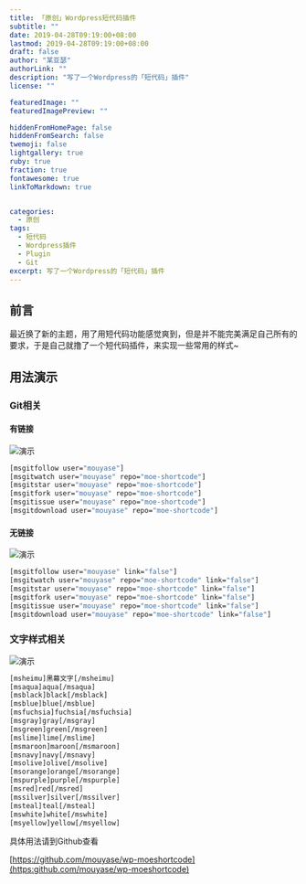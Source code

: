 ```yaml
---
title: 「原创」Wordpress短代码插件
subtitle: ""
date: 2019-04-28T09:19:00+08:00
lastmod: 2019-04-28T09:19:00+08:00
draft: false
author: "某亚瑟"
authorLink: ""
description: "写了一个Wordpress的「短代码」插件"
license: ""

featuredImage: ""
featuredImagePreview: ""

hiddenFromHomePage: false
hiddenFromSearch: false
twemoji: false
lightgallery: true
ruby: true
fraction: true
fontawesome: true
linkToMarkdown: true


categories: 
  - 原创
tags: 
  - 短代码
  - Wordpress插件
  - Plugin
  - Git
excerpt: 写了一个Wordpress的「短代码」插件
---
```


<!--more-->

## 前言

最近换了新的主题，用了用短代码功能感觉爽到，但是并不能完美满足自己所有的要求，于是自己就撸了一个短代码插件，来实现一些常用的样式~

## 用法演示
### Git相关
#### 有链接
![演示](https://cdn.jsdelivr.net/gh/mouyase/Yojigen.Tech@master/static/assets/9/1.jpg)
```cmd
[msgitfollow user="mouyase"]
[msgitwatch user="mouyase" repo="moe-shortcode"]
[msgitstar user="mouyase" repo="moe-shortcode"]
[msgitfork user="mouyase" repo="moe-shortcode"]
[msgitissue user="mouyase" repo="moe-shortcode"]
[msgitdownload user="mouyase" repo="moe-shortcode"]
```
#### 无链接
![演示](https://cdn.jsdelivr.net/gh/mouyase/Yojigen.Tech@master/static/assets/9/2.jpg)

```cmd
[msgitfollow user="mouyase" link="false"]
[msgitwatch user="mouyase" repo="moe-shortcode" link="false"]
[msgitstar user="mouyase" repo="moe-shortcode" link="false"]
[msgitfork user="mouyase" repo="moe-shortcode" link="false"]
[msgitissue user="mouyase" repo="moe-shortcode" link="false"]
[msgitdownload user="mouyase" repo="moe-shortcode" link="false"]
```

### 文字样式相关
![演示](https://cdn.jsdelivr.net/gh/mouyase/Yojigen.Tech@master/static/assets/9/3.jpg)

```cmd
[msheimu]黑幕文字[/msheimu]
[msaqua]aqua[/msaqua]
[msblack]black[/msblack]
[msblue]blue[/msblue]
[msfuchsia]fuchsia[/msfuchsia]
[msgray]gray[/msgray]
[msgreen]green[/msgreen]
[mslime]lime[/mslime]
[msmaroon]maroon[/msmaroon]
[msnavy]navy[/msnavy]
[msolive]olive[/msolive]
[msorange]orange[/msorange]
[mspurple]purple[/mspurple]
[msred]red[/msred]
[mssilver]silver[/mssilver]
[msteal]teal[/msteal]
[mswhite]white[/mswhite]
[msyellow]yellow[/msyellow]
```

具体用法请到Github查看

[https://github.com/mouyase/wp-moeshortcode](https:github.com/mouyase/wp-moeshortcode)